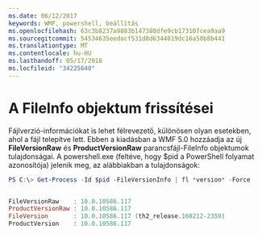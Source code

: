```yaml
---
ms.date: 06/12/2017
keywords: WMF, powershell, beállítás
ms.openlocfilehash: 63c3b8237a9883b147380dfe9cb173107cea9aa9
ms.sourcegitcommit: 54534635eedacf531d8d6344019dc16a50b8b441
ms.translationtype: MT
ms.contentlocale: hu-HU
ms.lasthandoff: 05/17/2018
ms.locfileid: "34225640"
---
```

# <a name="updates-to-fileinfo-object"></a>A FileInfo objektum frissítései
Fájlverzió-információkat is lehet félrevezető, különösen olyan esetekben, ahol a fájl telepítve lett. Ebben a kiadásban a WMF 5.0 hozzáadja az új **FileVersionRaw** és **ProductVersionRaw** parancsfájl-FileInfo objektumok tulajdonságai. A powershell.exe (feltéve, hogy $pid a PowerShell folyamat azonosítója) jelenik meg, az alábbiakban a tulajdonságok:

```powershell
PS C:\> Get-Process -Id $pid -FileVersionInfo | fl *version* -Force


FileVersionRaw    : 10.0.10586.117
ProductVersionRaw : 10.0.10586.117
FileVersion       : 10.0.10586.117 (th2_release.160212-2359)
ProductVersion    : 10.0.10586.117
